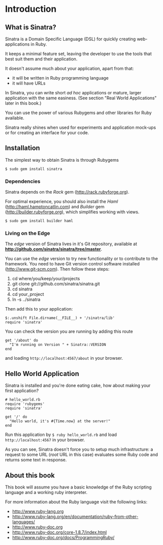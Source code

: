 Introduction
=============

What is Sinatra?
----------------
Sinatra is a Domain Specific Language (DSL) for quickly creating web-applications
in Ruby.

It keeps a minimal feature set, leaving the developer to use the
tools that best suit them and their application.

It doesn't assume much about your application, apart from that:

* it will be written in Ruby programming language
* it will have URLs

In Sinatra, you can write short _ad hoc_ applications or mature, larger application with the same easiness. 
(See section "Real World Applications" later in this book.)

You can use the power of various Rubygems and other libraries for Ruby available.

Sinatra really shines when used for experiments and application mock-ups or for creating an interface for your code.


Installation
------------
The simplest way to obtain Sinatra is through Rubygems

    $ sudo gem install sinatra

### Dependencies

Sinatra depends on the _Rack_ gem (http://rack.rubyforge.org).

For optimal experience, you should also install the _Haml_ (http://haml.hamptoncatlin.com) and 
_Builder_ gem (http://builder.rubyforge.org), which simplifies working with views.

    $ sudo gem install builder haml

### Living on the Edge

The _edge_ version of Sinatra lives in it's Git repository, available at 
**http://github.com/sinatra/sinatra/tree/master**.

You can use the _edge_ version to try new functionality or to contribute to the framework. 
You need to have Git version control software installed (http://www.git-scm.com). 
Then follow these steps:

1. cd where/you/keep/your/projects
2. git clone git://github.com/sinatra/sinatra.git
3. cd sinatra
4. cd your\_project
5. ln -s ../sinatra

Then add this to your application:

    $:.unshift File.dirname(__FILE__) + '/sinatra/lib'
    require 'sinatra'

You can check the version you are running by adding this route

    get '/about' do
      "I'm running on Version " + Sinatra::VERSION
    end

and loading `http://localhost:4567/about` in your browser.


Hello World Application
-----------------------
Sinatra is installed and you're done eating cake, how about making your
first application?

    # hello_world.rb
    require 'rubygems'
    require 'sinatra'
    
    get '/' do
      "Hello world, it's #{Time.now} at the server!"
    end

Run this application by `$ ruby hello_world.rb` and load `http://localhost:4567` in your browser.

As you can see, Sinatra doesn't force you to setup much infrastructure: 
a request to some URL (_root_ URL in this case) evaluates some Ruby code 
and returns some text in response.


About this book
---------------
This book will assume you have a basic knowledge of the Ruby scripting language
and a working ruby interpreter.

For more information about the Ruby language visit the following links:

* http://www.ruby-lang.org
* http://www.ruby-lang.org/en/documentation/ruby-from-other-languages/
* http://www.ruby-doc.org
* http://www.ruby-doc.org/core-1.8.7/index.html
* http://www.ruby-doc.org/docs/ProgrammingRuby/
